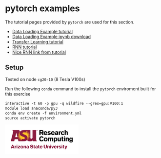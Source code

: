 pytorch examples
================

The tutorial pages provided by `pytorch` are used for this section.

* [Data Loading Example tutorial][0]
* [Data Loading Example ipynb download][1]
* [Transfer Learning tutorial][2]
* [RNN tutorial][3]
* [Nice RNN link from tutorial][4]

Setup
-----

Tested on node `cg20-10` (8 Tesla V100s)

Run the following `conda` command to install the `pytorch` enviroment
built for this exercise

    interactive -t 60 -p gpu -q wildfire --gres=gpu:V100:1
    module load anaconda/py3
    conda env create -f environment.yml
    source activate pytorch


<img src="../../assets/ASURC_logo.png" width="240">


[0]: https://pytorch.org/tutorials/beginner/data_loading_tutorial.html
[1]: https://pytorch.org/tutorials/_downloads/21adbaecd47a412f8143afb1c48f05a6/data_loading_tutorial.ipynb
[2]: https://pytorch.org/tutorials/beginner/transfer_learning_tutorial.html
[3]: https://pytorch.org/tutorials/intermediate/char_rnn_classification_tutorial.html
[4]: https://karpathy.github.io/2015/05/21/rnn-effectiveness/
